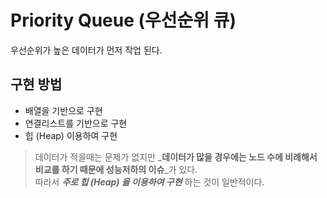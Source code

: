 # Priority Queue (우선순위 큐)

우선순위가 높은 데이터가 먼저 작업 된다.

## 구현 방법

* 배열을 기반으로 구현
* 연결리스트를 기반으로 구현
* 힙 (Heap) 이용하여 구현

> 데이터가 적을때는 문제가 없지만 _**데이터가 많을 경우에는 노드 수에 비례해서 비교를 하기 때문에 성능저하의 이슈**_가 있다.  
> 따라서 _**주로 힙 (Heap) 을 이용하여 구현**_ 하는 것이 일반적이다.